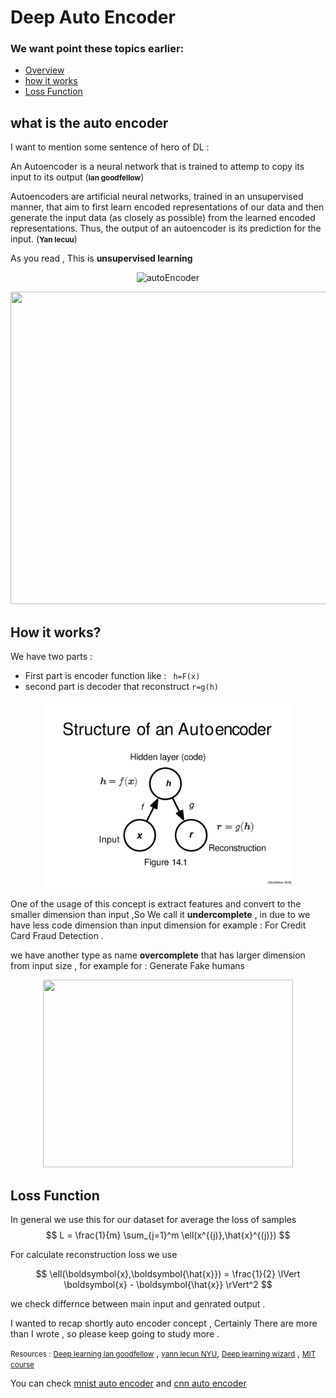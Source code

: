 # Deep Auto Encoder

### We want point these topics earlier:

- [Overview](#what-is-the-auto-encoder)
- [how it works](#how)
- [Loss Function](#loss)

## what is the auto encoder
I want to mention some sentence of hero of DL :

An Autoencoder is a neural network that is trained to attemp to copy its input to its output (<small>**lan goodfellow**</small>)

Autoencoders are artificial neural networks, trained in an unsupervised manner, that aim to first learn encoded representations of our data and then generate the input data (as closely as possible) from the learned encoded representations. Thus, the output of an autoencoder is its prediction for the input. (<small>**Yan lecuu**</small>)

As you read , This is **unsupervised learning**

<p align="center">
<img src="https://atcold.github.io/pytorch-Deep-Learning/images/week07/07-3/13_ae_structure.png" alt="autoEncoder" width="300" height="300" />
</p>
<p align="center">
<img src="https://www.deeplearningwizard.com/deep_learning/practical_pytorch/images/autoencoder_0.png"  width="800" height="500"/>
</p>

## <span id="how">How it works?</span>
We have two parts : <br/>
- First part is encoder function like : ``` h=F(x)```
- second part is decoder that reconstruct ``` r=g(h) ```
<p align="center" >
<img src="autoencoder.jpg" width="400" height="300"/>
</p>

One of the usage of this concept is extract features and convert to the smaller dimension than input ,So We call it **undercomplete** , in due to we have less code dimension than input dimension for example : For Credit Card Fraud Detection . <br />

we have another type as name **overcomplete** that has larger dimension from input size , for example for : Generate Fake humans
<p align="center">
<img src="https://atcold.github.io/pytorch-Deep-Learning/images/week07/07-3/14_over_under_complete.png" width="400" height="300"  >
</p>

## <span id="loss"> Loss Function </span>
In general we use this for our dataset for average the loss of samples 
$$ L = \frac{1}{m} \sum_{j=1}^m \ell(x^{(j)},\hat{x}^{(j)}) $$

For calculate reconstruction loss we use

$$ \ell(\boldsymbol{x},\boldsymbol{\hat{x}}) = \frac{1}{2} \lVert \boldsymbol{x} - \boldsymbol{\hat{x}} \rVert^2 $$

we check differnce between main input and genrated output . <br />

I wanted to recap shortly auto encoder concept , Certainly There are more than I wrote , so please keep going to study more .

<small>Resources :</small> [<small> Deep learning lan goodfellow</small>](https://www.deeplearningbook.org/) , [<small>yann lecun NYU</small>](https://atcold.github.io/pytorch-Deep-Learning/), [<small>Deep learning wizard</small>](https://www.deeplearningwizard.com/) , [<small>MIT course</small>](https://www.youtube.com/watch?v=BUNl0To1IVw&list=PLtBw6njQRU-rwp5__7C0oIVt26ZgjG9NI&index=4)


You can check [mnist auto encoder](https://github.com/tmohammad78/deep-learning-projects/blob/main/deep_auto_encoder/Mnist%20auto%20encoder.ipynb) and [cnn auto encoder](https://github.com/tmohammad78/deep-learning-projects/tree/main/deep_auto_encoder_cnn)